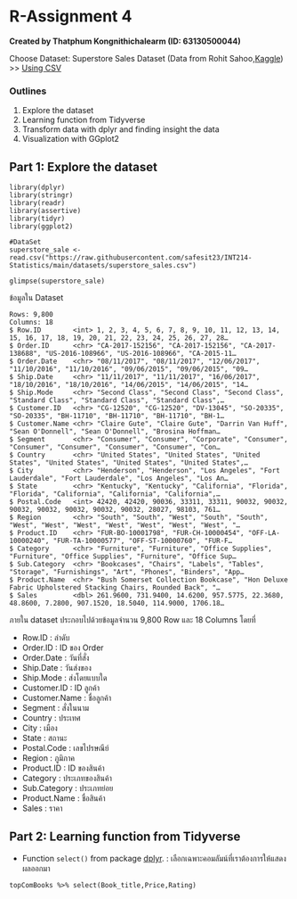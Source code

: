 # R-Assignment 4

**Created by Thatphum Kongnithichalearm (ID: 63130500044)**

Choose Dataset:
Superstore Sales Dataset (Data from Rohit Sahoo,[Kaggle](https://www.kaggle.com/rohitsahoo/sales-forecasting)) >> [Using CSV](https://raw.githubusercontent.com/safesit23/INT214-Statistics/main/datasets/superstore_sales.csv)

### Outlines
1. Explore the dataset
2. Learning function from Tidyverse
3. Transform data with dplyr and finding insight the data
4. Visualization with GGplot2

## Part 1: Explore the dataset

```
library(dplyr)
library(stringr)
library(readr)
library(assertive)
library(tidyr)
library(ggplot2)

#DataSet
superstore_sale <- read.csv("https://raw.githubusercontent.com/safesit23/INT214-Statistics/main/datasets/superstore_sales.csv")

glimpse(superstore_sale)

```
ข้อมูลใน Dataset
```
Rows: 9,800
Columns: 18
$ Row.ID        <int> 1, 2, 3, 4, 5, 6, 7, 8, 9, 10, 11, 12, 13, 14, 15, 16, 17, 18, 19, 20, 21, 22, 23, 24, 25, 26, 27, 28…
$ Order.ID      <chr> "CA-2017-152156", "CA-2017-152156", "CA-2017-138688", "US-2016-108966", "US-2016-108966", "CA-2015-11…
$ Order.Date    <chr> "08/11/2017", "08/11/2017", "12/06/2017", "11/10/2016", "11/10/2016", "09/06/2015", "09/06/2015", "09…
$ Ship.Date     <chr> "11/11/2017", "11/11/2017", "16/06/2017", "18/10/2016", "18/10/2016", "14/06/2015", "14/06/2015", "14…
$ Ship.Mode     <chr> "Second Class", "Second Class", "Second Class", "Standard Class", "Standard Class", "Standard Class",…
$ Customer.ID   <chr> "CG-12520", "CG-12520", "DV-13045", "SO-20335", "SO-20335", "BH-11710", "BH-11710", "BH-11710", "BH-1…
$ Customer.Name <chr> "Claire Gute", "Claire Gute", "Darrin Van Huff", "Sean O'Donnell", "Sean O'Donnell", "Brosina Hoffman…
$ Segment       <chr> "Consumer", "Consumer", "Corporate", "Consumer", "Consumer", "Consumer", "Consumer", "Consumer", "Con…
$ Country       <chr> "United States", "United States", "United States", "United States", "United States", "United States",…
$ City          <chr> "Henderson", "Henderson", "Los Angeles", "Fort Lauderdale", "Fort Lauderdale", "Los Angeles", "Los An…
$ State         <chr> "Kentucky", "Kentucky", "California", "Florida", "Florida", "California", "California", "California",…
$ Postal.Code   <int> 42420, 42420, 90036, 33311, 33311, 90032, 90032, 90032, 90032, 90032, 90032, 90032, 28027, 98103, 761…
$ Region        <chr> "South", "South", "West", "South", "South", "West", "West", "West", "West", "West", "West", "West", "…
$ Product.ID    <chr> "FUR-BO-10001798", "FUR-CH-10000454", "OFF-LA-10000240", "FUR-TA-10000577", "OFF-ST-10000760", "FUR-F…
$ Category      <chr> "Furniture", "Furniture", "Office Supplies", "Furniture", "Office Supplies", "Furniture", "Office Sup…
$ Sub.Category  <chr> "Bookcases", "Chairs", "Labels", "Tables", "Storage", "Furnishings", "Art", "Phones", "Binders", "App…
$ Product.Name  <chr> "Bush Somerset Collection Bookcase", "Hon Deluxe Fabric Upholstered Stacking Chairs, Rounded Back", "…
$ Sales         <dbl> 261.9600, 731.9400, 14.6200, 957.5775, 22.3680, 48.8600, 7.2800, 907.1520, 18.5040, 114.9000, 1706.18…
```
ภายใน dataset ประกอบไปด้วยข้อมูลจำนวน 9,800 Row และ 18 Columns โดยที่
- Row.ID : ลำดับ
- Order.ID : ID ของ Order 
- Order.Date : วันที่สั่ง
- Ship.Date : วันส่งของ
- Ship.Mode : ส่งโดยแบบใด
- Customer.ID : ID ลูกค้า
- Customer.Name : ชื่อลูกค้า
- Segment : สั่งในนาม
- Country : ประเทศ
- City : เมือง
- State : สถานะ
- Postal.Code : เลขไปรษณีย์
- Region : 	ภูมิภาค
- Product.ID : ID ของสินค้า
- Category : ประเภทของสินค้า
- Sub.Category : ประเภทย่อย
- Product.Name : ชื่อสินค้า
- Sales : ราคา

## Part 2: Learning function from Tidyverse

- Function `select()` from package [dplyr](https://dplyr.tidyverse.org/reference/select.html). : เลือกเฉพาะคอมลัมน์ที่เราต้องการให้แสดงผลออกมา
```
topComBooks %>% select(Book_title,Price,Rating)
```
